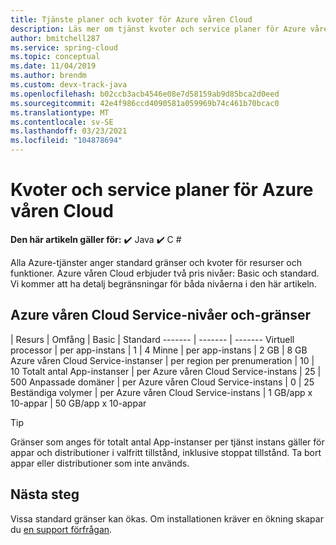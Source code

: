 ```yaml
---
title: Tjänste planer och kvoter för Azure våren Cloud
description: Läs mer om tjänst kvoter och service planer för Azure våren Cloud
author: bmitchell287
ms.service: spring-cloud
ms.topic: conceptual
ms.date: 11/04/2019
ms.author: brendm
ms.custom: devx-track-java
ms.openlocfilehash: b02ccb3acb4546e08e7d58159ab9d85bca2d0eed
ms.sourcegitcommit: 42e4f986ccd4090581a059969b74c461b70bcac0
ms.translationtype: MT
ms.contentlocale: sv-SE
ms.lasthandoff: 03/23/2021
ms.locfileid: "104878694"
---
```

# <a name="quotas-and-service-plans-for-azure-spring-cloud"></a>Kvoter och service planer för Azure våren Cloud

**Den här artikeln gäller för:** ✔️ Java ✔️ C #

Alla Azure-tjänster anger standard gränser och kvoter för resurser och funktioner.   Azure våren Cloud erbjuder två pris nivåer: Basic och standard. Vi kommer att ha detalj begränsningar för båda nivåerna i den här artikeln.

## <a name="azure-spring-cloud-service-tiers-and-limits"></a>Azure våren Cloud Service-nivåer och-gränser

| Resurs | Omfång | Basic | Standard
------- | ------- | -------
Virtuell processor | per app-instans | 1 | 4
Minne | per app-instans | 2 GB | 8 GB
Azure våren Cloud Service-instanser | per region per prenumeration | 10 | 10
Totalt antal App-instanser | per Azure våren Cloud Service-instans | 25 | 500
Anpassade domäner | per Azure våren Cloud Service-instans | 0 | 25 
Beständiga volymer | per Azure våren Cloud Service-instans | 1 GB/app x 10-appar | 50 GB/app x 10-appar

> [!TIP]
> Gränser som anges för totalt antal App-instanser per tjänst instans gäller för appar och distributioner i valfritt tillstånd, inklusive stoppat tillstånd. Ta bort appar eller distributioner som inte används.

## <a name="next-steps"></a>Nästa steg

Vissa standard gränser kan ökas. Om installationen kräver en ökning skapar du [en support förfrågan](../azure-portal/supportability/how-to-create-azure-support-request.md).

